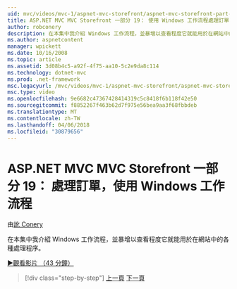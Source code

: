 ```yaml
---
uid: mvc/videos/mvc-1/aspnet-mvc-storefront/aspnet-mvc-storefront-part-19-processing-orders-with-windows-workflow
title: ASP.NET MVC MVC Storefront 一部分 19： 使用 Windows 工作流程處理訂單 |Microsoft 文件
author: robconery
description: 在本集中我介紹 Windows 工作流程，並暴增以查看程度它就能用於在網站中的各種處理程序。
ms.author: aspnetcontent
manager: wpickett
ms.date: 10/16/2008
ms.topic: article
ms.assetid: 3d08b4c5-a92f-4f75-aa10-5c2e9da8c114
ms.technology: dotnet-mvc
ms.prod: .net-framework
msc.legacyurl: /mvc/videos/mvc-1/aspnet-mvc-storefront/aspnet-mvc-storefront-part-19-processing-orders-with-windows-workflow
msc.type: video
ms.openlocfilehash: 9e6682c47367428414319c5c8418f6b118f42e50
ms.sourcegitcommit: f8852267f463b62d7f975e56bea9aa3f68fbbdeb
ms.translationtype: MT
ms.contentlocale: zh-TW
ms.lasthandoff: 04/06/2018
ms.locfileid: "30879656"
---
```

<a name="aspnet-mvc-mvc-storefront-part-19-processing-orders-with-windows-workflow"></a>ASP.NET MVC MVC Storefront 一部分 19： 處理訂單，使用 Windows 工作流程
====================
由[訛 Conery](https://github.com/robconery)

在本集中我介紹 Windows 工作流程，並暴增以查看程度它就能用於在網站中的各種處理程序。

[&#9654;觀看影片 （43 分鐘）](https://channel9.msdn.com/Blogs/ASP-NET-Site-Videos/aspnet-mvc-mvc-storefront-part-19-processing-orders-with-windows-workflow)

> [!div class="step-by-step"]
> [上一頁](aspnet-mvc-storefront-part-18-creating-an-experience.md)
> [下一頁](aspnet-mvc-storefront-part-19a-windows-workflow-followup.md)
